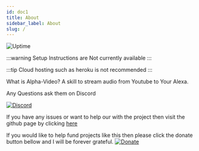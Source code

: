 ```yaml
---
id: doc1
title: About
sidebar_label: About
slug: /
---
```


![Uptime](https://img.shields.io/endpoint?url=https://raw.githubusercontent.com/andrewstech/service-status/master/api/diy-youtube-for-alexa/uptime.json)



:::warning 
Setup Instructions are Not currently available
:::

:::tip 
Cloud hosting such as heroku is not recommended
:::

What is Alpha-Video? A skill to stream audio from Youtube to Your Alexa.

Any Questions ask them on Discord

[![Discord](https://img.shields.io/discord/735427271267188758)](https://discord.me/andrewstech-discord)

If you have any issues or want to help our with the project then visit the github page by clicking [here](https://github.com/unofficial-skills/alpha-video)

If you would like to help fund projects like this then please click the donate button bellow and I will be forever grateful.
[![Donate](https://img.shields.io/badge/Donate-PayPal-green.svg)](http://paypal.me/andrewstechyoutube)

